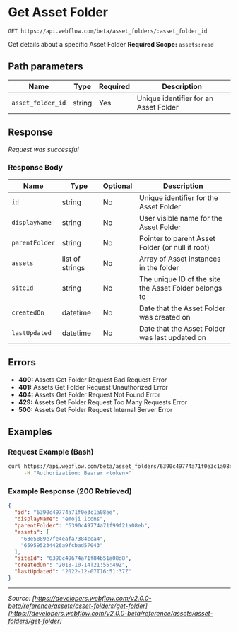 # Get Asset Folder

```
GET https://api.webflow.com/beta/asset_folders/:asset_folder_id
```

Get details about a specific Asset Folder
**Required Scope:** `assets:read`


## Path parameters

| Name | Type | Required | Description |
|---|---|---|---|
| `asset_folder_id` | string | Yes | Unique identifier for an Asset Folder |




## Response

_Request was successful_

### Response Body

| Name | Type | Optional | Description |
|---|---|---|---|
| `id` | string | No | Unique identifier for the Asset Folder |
| `displayName` | string | No | User visible name for the Asset Folder |
| `parentFolder` | string | No | Pointer to parent Asset Folder (or null if root) |
| `assets` | list of strings | No | Array of Asset instances in the folder |
| `siteId` | string | No | The unique ID of the site the Asset Folder belongs to |
| `createdOn` | datetime | No | Date that the Asset Folder was created on |
| `lastUpdated` | datetime | No | Date that the Asset Folder was last updated on |




## Errors

* **400:** Assets Get Folder Request Bad Request Error
* **401:** Assets Get Folder Request Unauthorized Error
* **404:** Assets Get Folder Request Not Found Error
* **429:** Assets Get Folder Request Too Many Requests Error
* **500:** Assets Get Folder Request Internal Server Error




## Examples

### Request Example (Bash)

```bash
curl https://api.webflow.com/beta/asset_folders/6390c49774a71f0e3c1a08ee \
     -H "Authorization: Bearer <token>"
```

### Example Response (200 Retrieved)

```json
{
  "id": "6390c49774a71f0e3c1a08ee",
  "displayName": "emoji icons",
  "parentFolder": "6390c49774a71f99f21a08eb",
  "assets": [
    "63e5889e7fe4eafa7384cea4",
    "659595234426a9fcbad57043"
  ],
  "siteId": "6390c49674a71f84b51a08d8",
  "createdOn": "2018-10-14T21:55:49Z",
  "lastUpdated": "2022-12-07T16:51:37Z"
}
```


---
*Source: [https://developers.webflow.com/v2.0.0-beta/reference/assets/asset-folders/get-folder](https://developers.webflow.com/v2.0.0-beta/reference/assets/asset-folders/get-folder)*